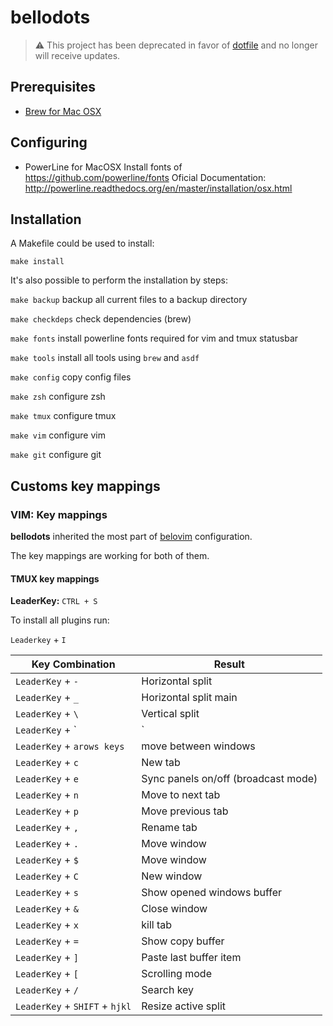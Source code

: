 # bellodots

> :warning: This project has been deprecated in favor of [dotfile](https://github.com/MrKoopaKiller/dotfiles) and no longer will receive updates.


## Prerequisites
- [Brew for Mac OSX](http://brew.sh) 

## Configuring

  - PowerLine for MacOSX
    Install fonts of https://github.com/powerline/fonts
    Oficial Documentation:
      http://powerline.readthedocs.org/en/master/installation/osx.html

## Installation
A Makefile could be used to install:

```make install```

It's also possible to perform the installation by steps:

  `make backup` backup all current files to a backup directory

  `make checkdeps` check dependencies (brew)

  `make fonts` install powerline fonts required for vim and tmux statusbar

  `make tools` install all tools using `brew` and `asdf`

  `make config` copy config files

  `make zsh` configure zsh

  `make tmux` configure tmux

  `make vim` configure vim

  `make git` configure git


## Customs key mappings


### VIM: Key mappings

**bellodots** inherited the most part of [belovim](https://github.com/MrKoopaKiller/belovim) configuration.

The key mappings are working for both of them.

#### TMUX key mappings

**LeaderKey:** `CTRL + S`

To install all plugins run:

`Leaderkey` + `I`

|Key Combination|Result|
|-|-|
`LeaderKey` + `-`| Horizontal split
`LeaderKey` + `_`| Horizontal split main
`LeaderKey` + `\`| Vertical split
`LeaderKey` + `|`| Vertical split main
`LeaderKey` + `arows keys`| move between windows
`LeaderKey` + `c`| New tab
`LeaderKey` + `e`| Sync panels on/off (broadcast mode)
`LeaderKey` + `n`| Move to next tab
`LeaderKey` + `p`| Move previous tab
`LeaderKey` + `,`| Rename tab
`LeaderKey` + `.`| Move window
`LeaderKey` + `$`| Move window
`LeaderKey` + `C`| New window
`LeaderKey` + `s`| Show opened windows buffer
`LeaderKey` + `&`| Close window
`LeaderKey` + `x`| kill tab
`LeaderKey` + `=`| Show copy buffer
`LeaderKey` + `]`| Paste last buffer item
`LeaderKey` + `[`| Scrolling mode
`LeaderKey` + `/`| Search key
`LeaderKey` + `SHIFT` + `hjkl`| Resize active split
